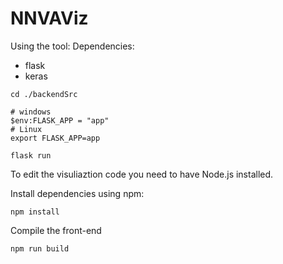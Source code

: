 # NNVAViz
Using the tool:
Dependencies: 
- flask
- keras 

```
cd ./backendSrc

# windows
$env:FLASK_APP = "app"
# Linux
export FLASK_APP=app

flask run
```

To edit the visuliaztion code you need to have Node.js installed.

Install dependencies using npm:

```
npm install
```

Compile the front-end

```
npm run build
```